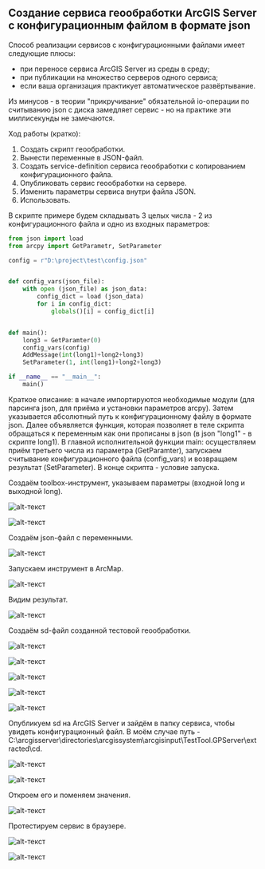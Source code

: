 ## Создание сервиса геообработки ArcGIS Server с конфигурационным файлом в формате json

Способ реализации сервисов с конфигурационными файлами имеет следующие плюсы:

* при переносе сервиса ArcGIS Server из среды в среду;
* при публикации на множество серверов одного сервиса;
* если ваша организация практикует автоматическое развёртывание.

Из минусов - в теории "прикручивание" обязательной io-операции по считыванию json с диска замедляет сервис - но на практике эти миллисекунды не замечаются.

Ход работы (кратко):
1. Создать скрипт геообработки.
2. Вынести переменные в JSON-файл.
3. Создать service-definition сервиса геообработки с копированием конфигурационного файла.
4. Опубликовать сервис геообработки на сервере.
5. Изменить параметры сервиса внутри файла JSON.
6. Использовать.


В скрипте примере будем складывать 3 целых числа - 2 из конфигурационного
файла и одно из входных параметров:

```python
from json import load
from arcpy import GetParametr, SetParameter

config = r"D:\project\test\config.json"


def config_vars(json_file):
	with open (json_file) as json_data:
		config_dict = load (json_data)
		for i in config_dict:
			globals()[i] = config_dict[i]


def main():
	long3 = GetParamter(0)
	config_vars(config)
	AddMessage(int(long1)+long2+long3)
	SetParameter(1, int(long1)+long2+long3)

if __name__ == "__main__":
	main()
```

Краткое описание: в начале импортируются необходимые модули (для парсинга json, для приёма и установки параметров arcpy). Затем указывается абсолютный путь к конфигурационному файлу в формате json. Далее объявляется функция, которая позволяет в теле скрипта обращаться к переменным как они прописаны в json (в json "long1" - в скрипте long1). В главной исполнительной функции main: осуществляем приём третьего числа из параметра (GetParamter), запускаем считывание конфигурационного файла (config_vars) и возвращаем результат (SetParameter). В конце скрипта - условие запуска.

Создаём toolbox-инструмент, указываем параметры (входной long и выходной long).

![alt-текст](images/json_config/config_json_2.PNG "config_json_2")

![alt-текст](images/json_config/config_json_1.PNG "config_json_1")

Создаём json-файл с переменными.

![alt-текст](images/json_config/config_json_3.PNG "config_json_3")

Запускаем инструмент в ArcMap.

![alt-текст](images/json_config/config_json_4.PNG "config_json_4")

Видим результат.

![alt-текст](images/json_config/config_json_5.PNG "config_json_5")

Создаём sd-файл созданной тестовой геообработки.

![alt-текст](images/json_config/config_json_6.PNG "config_json_6")

![alt-текст](images/json_config/config_json_7.PNG "config_json_7")

![alt-текст](images/json_config/config_json_8.PNG "config_json_8")

![alt-текст](images/json_config/config_json_9.PNG "config_json_9")

![alt-текст](images/json_config/config_json_11.PNG "config_json_11")

Опубликуем sd на ArcGIS Server и зайдём в папку сервиса, чтобы увидеть конфигурационный файл. В моём случае путь - C:\arcgisserver\directories\arcgissystem\arcgisinput\TestTool.GPServer\extracted\cd.

![alt-текст](images/json_config/config_json_10.PNG "config_json_10")

![alt-текст](images/json_config/config_json_12.PNG "config_json_12")

Откроем его и поменяем значения.

![alt-текст](images/json_config/config_json_13.PNG "config_json_13")

Протестируем сервис в браузере.

![alt-текст](images/json_config/config_json_14.PNG "config_json_14")

![alt-текст](images/json_config/config_json_15.PNG "config_json_15")




